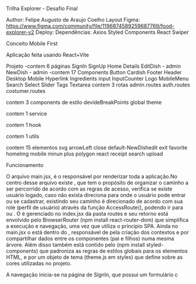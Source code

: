 Trilha Explorer - Desafio Final

Author: Felipe Augusto de Araujo Coelho
Layout Figma: https://www.figma.com/community/file/1196874589259687769/food-explorer-v2
Deploy: 
Dependências:
    Axios
    Styled Components
    React
    Swiper

Conceito Mobile First

Aplicação feita usando React+Vite

Projeto 
-contem 6 páginas
    SignIn
    SignUp
    Home
    Details
    EditDish - admin
    NewDish - admin
-contem 17 Components
    Button
    Cardish
    Footer
    Header
        Desktop
        Mobile
    Hyperlink
    Ingredients
    input
    InputCounter
    Logo
    MobileMenu
    Search
    Select
    Slider
    Tags
    Textarea
contem 3 rotas
    admin.routes
    auth.routes
    costumer.routes

contem 3 components de estilo
    devideBreakPoints
    global
    theme

contem 1 service

contem 1 hook

contem 1 utils

contem 15 elementos svg
    arrowLeft
    close
    default-NewDishedit
    exit
    favorite
    homeImg
    mobile
    minun
    plus
    polygon
    react
    receipt
    search
    upload

Funcionamento

O arquivo main.jsx, é o responsável por renderizar toda a aplicação.No centro desse arquivo existe <Routes/>, que tem o propósito de organizar o caminho a ser percorrido de acordo com as regras de acesso, verifica se existe usuário logado, caso não exista direciona para <AuthRoutes/> onde o usuário pode entrar ou se cadastrar, existindo seu caminho é direcionado de acordo com sua role (perfil de usuário) através da função AccessRoute(), podendo ir para <AdminRoutes/> ou <CostumerRoutes/>. O <Routes/> é gerenciado no index.jsx da pasta routes e seu retorno está envolvido pelo BrowserRouter (npm install react-router-dom) que simplifica a execução e navegação, uma vez que utiliza o principio SPA.
Ainda no main.jsx o <Routes/> está dentro do <AuthProvider>, responsável de pela criação dos contextos e por compartilhar dados entre os componentes (pai e filhos) numa mesma árvore. Além disso também está contido pelo <GlobalStyles> (npm install styled-components) que padroniza as regras de estilos globais para os elementos HTML, e por um objeto de tema (theme.js em styles) que define sobre as cores utilizadas no projeto.

A navegação inicia-se na página de SignIn, que possui um formulário c



